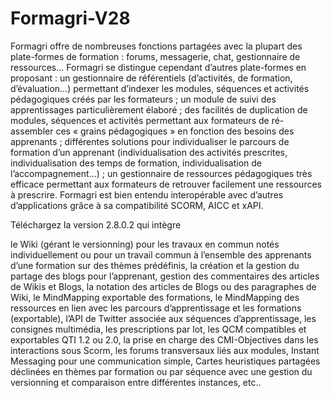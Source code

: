 # Formagri-V28
Formagri offre de nombreuses fonctions partagées avec la plupart des plate-formes de formation : forums, messagerie, chat, gestionnaire de ressources…
Formagri se distingue cependant d’autres plate-formes en proposant :
un gestionnaire de référentiels (d’activités, de formation, d’évaluation…) permettant d’indexer les modules, séquences et activités pédagogiques créés par les formateurs ;
un module de suivi des apprentissages particulièrement élaboré ;
des facilités de duplication de modules, séquences et activités permettant aux formateurs de ré-assembler ces « grains pédagogiques » en fonction des besoins des apprenants ;
différentes solutions pour individualiser le parcours de formation d’un apprenant (individualisation des activités prescrites, individualisation des temps de formation, individualisation de l’accompagnement…) ;
un gestionnaire de ressources pédagogiques très efficace permettant aux formateurs de retrouver facilement une ressources à prescrire.
Formagri est bien entendu interopérable avec d’autres d’applications grâce à sa compatibilité SCORM, AICC et xAPI.

Téléchargez la version 2.8.0.2 qui intègre

le Wiki (gérant le versionning) pour les travaux en commun notés individuellement ou pour un travail commun à l’ensemble des apprenants d’une formation sur des thèmes prédéfinis,
la création et la gestion du partage des blogs pour l’apprenant,
gestion des commentaires des articles de Wikis et Blogs,
la notation des articles de Blogs ou des paragraphes de Wiki,
le MindMapping exportable des formations,
le MindMapping des ressources en lien avec les parcours d’apprentissage et les formations (exportable),
l’API de Twitter associée aux séquences d’apprentissage,
les consignes multimédia,
les prescriptions par lot,
les QCM compatibles et exportables QTI 1.2 ou 2.0,
la prise en charge des CMI-Objectives dans les interactions sous Scorm,
les forums transversaux liés aux modules,
Instant Messaging pour une communication simple,
Cartes heuristiques partagées déclinées en thèmes par formation ou par séquence avec une gestion du versionning et comparaison entre différentes instances,
etc..
